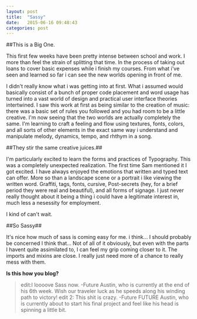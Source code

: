 ```yaml
---
layout: post
title:  "Sassy"
date:   2015-06-16 09:48:43
categories: post
---
```


##This is a Big One.

This first few weeks have been pretty intense between school and work. I more than feel the strain of splitting that time. In the process of taking out loans to cover basic expenses while i finish my courses. From what i've seen and learned so far i can see the new worlds opening in front of me. 

I didn't really know what i was getting into at first. What i assumed would basically consist of a bunch of proper code placement and word usage has turned into a vast world of design and practical user interface theories intertwined. I saw this work at first as being similar to the creation of music: there was a basic set of rules you followed and you had room to be a little creative. I'm now seeing that the two worlds are actually completely the same. I'm learning to craft a feeling and flow using textures, fonts, colors, and all sorts of other elements in the exact same way i understand and manipulate melody, dynamics, tempo, and rhthym in a song. 

##They stir the same creative juices.##

I'm particularly excited to learn the forms and practices of Typography. This was a completely unexpected realization. The first time Sam mentioned it I got excited. I have always enjoyed the emotions that written and typed text can offer. More so than a landscape scene or a portrait i like viewing the written word. Graffiti, tags, fonts, cursive, Post-secrets (hey, for a brief period they were real and beautiful), and all forms of signage. I just never really thought about it being a thing i could have a legitimate interest in, much less a nesessity for employment. 

I kind of can't wait. 

##So Sassy##

It's nice how much of sass is coming easy for me. i think... I should probably be concerned I think that... Not of all of it obviously, but even with the parts I havent quite assimilated to, I can feel my grip coming closer to it. The imports and mixins are close. I really just need more of a chance to really mess with them. 

**Is this how you blog?**

>edit:I loooove Sass now. 
>-Future Austin, who is currently at the end of his 6th week. Wish our traveler luck as he speeds along his winding path to victory!
 edit 2: This shit is crazy.
 -Future FUTURE Austin, who is currently about to start his final project and feel like his head is spinning a little bit.

